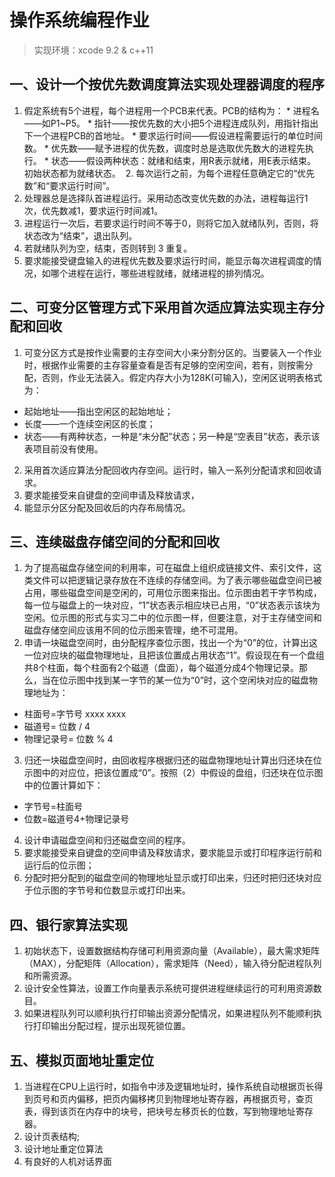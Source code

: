 操作系统编程作业
================
> 实现环境：xcode 9.2 & c++11

一、设计一个按优先数调度算法实现处理器调度的程序 
-----------------
  1. 假定系统有5个进程，每个进程用一个PCB来代表。PCB的结构为：
    * 进程名——如P1~P5。
    * 指针——按优先数的大小把5个进程连成队列，用指针指出下一个进程PCB的首地址。
    * 要求运行时间——假设进程需要运行的单位时间数。
    * 优先数——赋予进程的优先数，调度时总是选取优先数大的进程先执行。
    * 状态——假设两种状态：就绪和结束，用R表示就绪，用E表示结束。初始状态都为就绪状态。
  2. 每次运行之前，为每个进程任意确定它的“优先数”和“要求运行时间”。
  3. 处理器总是选择队首进程运行。采用动态改变优先数的办法，进程每运行1次，优先数减1，要求运行时间减1。
  4. 进程运行一次后，若要求运行时间不等于0，则将它加入就绪队列，否则，将状态改为“结束”，退出队列。
  5. 若就绪队列为空，结束，否则转到 3 重复。
  6. 要求能接受键盘输入的进程优先数及要求运行时间，能显示每次进程调度的情况，如哪个进程在运行，哪些进程就绪，就绪进程的排列情况。
  
二、可变分区管理方式下采用首次适应算法实现主存分配和回收
-----------------
  1. 可变分区方式是按作业需要的主存空间大小来分割分区的。当要装入一个作业时，根据作业需要的主存容量查看是否有足够的空闲空间，若有，则按需分配，否则，作业无法装入。假定内存大小为128K(可输入)，空闲区说明表格式为：
  * 起始地址——指出空闲区的起始地址；
  * 长度——一个连续空闲区的长度；
  * 状态——有两种状态，一种是“未分配”状态；另一种是“空表目”状态，表示该表项目前没有使用。
  2. 采用首次适应算法分配回收内存空间。运行时，输入一系列分配请求和回收请求。
  3. 要求能接受来自键盘的空间申请及释放请求，
  4. 能显示分区分配及回收后的内存布局情况。

三、连续磁盘存储空间的分配和回收
-------------------
  1. 为了提高磁盘存储空间的利用率，可在磁盘上组织成链接文件、索引文件，这类文件可以把逻辑记录存放在不连续的存储空间。为了表示哪些磁盘空间已被占用，哪些磁盘空间是空闲的，可用位示图来指出。位示图由若干字节构成，每一位与磁盘上的一块对应，“1”状态表示相应块已占用，“0”状态表示该块为空闲。位示图的形式与实习二中的位示图一样，但要注意，对于主存储空间和磁盘存储空间应该用不同的位示图来管理，绝不可混用。
  2. 申请一块磁盘空间时，由分配程序查位示图，找出一个为“0”的位，计算出这一位对应块的磁盘物理地址，且把该位置成占用状态“1”。假设现在有一个盘组共8个柱面，每个柱面有2个磁道（盘面），每个磁道分成4个物理记录。那么，当在位示图中找到某一字节的某一位为“0”时，这个空闲块对应的磁盘物理地址为：
  * 柱面号=字节号 xxxx xxxx
  * 磁道号= 位数 / 4
  * 物理记录号= 位数 % 4
  3. 归还一块磁盘空间时，由回收程序根据归还的磁盘物理地址计算出归还块在位示图中的对应位，把该位置成“0”。按照（2）中假设的盘组，归还块在位示图中的位置计算如下：
  * 字节号=柱面号
  * 位数=磁道号4+物理记录号
  4. 设计申请磁盘空间和归还磁盘空间的程序。
  5. 要求能接受来自键盘的空间申请及释放请求，要求能显示或打印程序运行前和运行后的位示图；
  6. 分配时把分配到的磁盘空间的物理地址显示或打印出来，归还时把归还块对应于位示图的字节号和位数显示或打印出来。
 
四、银行家算法实现
------------------
  1. 初始状态下，设置数据结构存储可利用资源向量（Available），最大需求矩阵（MAX），分配矩阵（Allocation），需求矩阵（Need），输入待分配进程队列和所需资源。
  2. 设计安全性算法，设置工作向量表示系统可提供进程继续运行的可利用资源数目。
  3. 如果进程队列可以顺利执行打印输出资源分配情况，如果进程队列不能顺利执行打印输出分配过程，提示出现死锁位置。

五、模拟页面地址重定位
-------------------
  1. 当进程在CPU上运行时，如指令中涉及逻辑地址时，操作系统自动根据页长得到页号和页内偏移，把页内偏移拷贝到物理地址寄存器，再根据页号，查页表，得到该页在内存中的块号，把块号左移页长的位数，写到物理地址寄存器。
  2. 设计页表结构;
  3. 设计地址重定位算法
  4. 有良好的人机对话界面


